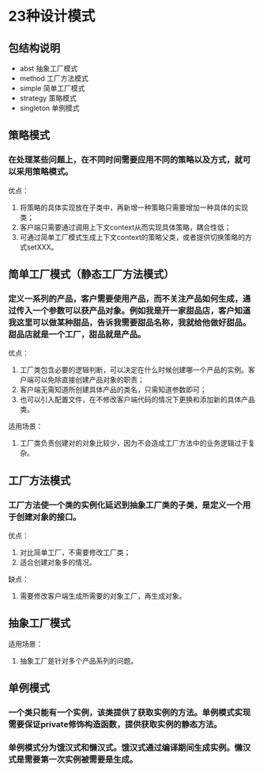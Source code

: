 # 23种设计模式

## 包结构说明
- abst 抽象工厂模式
- method 工厂方法模式
- simple 简单工厂模式
- strategy 策略模式
- singleton 单例模式

## 策略模式
### 在处理某些问题上，在不同时间需要应用不同的策略以及方式，就可以采用策略模式。
优点：
1. 将策略的具体实现放在子类中，再新增一种策略只需要增加一种具体的实现类；
2. 客户端只需要通过调用上下文context从而实现具体策略，耦合性低；
3. 可通过简单工厂模式生成上下文context的策略父类，或者提供切换策略的方式setXXX。

## 简单工厂模式（静态工厂方法模式）
### 定义一系列的产品，客户需要使用产品，而不关注产品如何生成，通过传入一个参数可以获产品对象。例如我是开一家甜品店，客户知道我这里可以做某种甜品，告诉我需要甜品名称，我就给他做好甜品。甜品店就是一个工厂，甜品就是产品。
优点：

1. 工厂类包含必要的逻辑判断，可以决定在什么时候创建哪一个产品的实例。客户端可以免除直接创建产品对象的职责；
2. 客户端无需知道所创建具体产品的类名，只需知道参数即可；
3. 也可以引入配置文件，在不修改客户端代码的情况下更换和添加新的具体产品类。

适用场景：

1. 工厂类负责创建对的对象比较少，因为不会造成工厂方法中的业务逻辑过于复杂。

## 工厂方法模式
### 工厂方法使一个类的实例化延迟到抽象工厂类的子类，是定义一个用于创建对象的接口。
优点：
1. 对比简单工厂，不需要修改工厂类；
2. 适合创建对象多的情况。

缺点：
1. 需要修改客户端生成所需要的对象工厂，再生成对象。

## 抽象工厂模式

适用场景：

1. 抽象工厂是针对多个产品系列的问题。

## 单例模式
### 一个类只能有一个实例，该类提供了获取实例的方法。单例模式实现需要保证private修饰构造函数，提供获取实例的静态方法。
### 单例模式分为饿汉式和懒汉式。饿汉式通过编译期间生成实例。懒汉式是需要第一次实例被需要是生成。